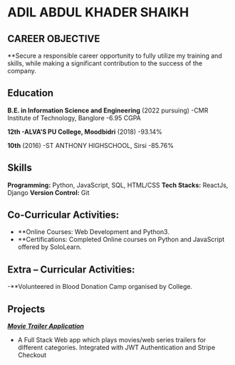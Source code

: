 ADIL ABDUL KHADER SHAIKH
========================

CAREER OBJECTIVE
----------------
**Secure a responsible career opportunity to fully utilize my training and skills, while making a significant contribution to the success of the company.

Education
---------
**B.E. in Information Science and Engineering** (2022 pursuing)
 -CMR Institute of Technology, Banglore
 -6.95 CGPA

**12th
 -ALVA’S PU College, Moodbidri** (2018)
 -93.14%
 
**10th** (2016)
 -ST ANTHONY HIGHSCHOOL, Sirsi
 -85.76%

Skills
------
**Programming:** Python, JavaScript, SQL, HTML/CSS
**Tech Stacks:** ReactJs, Django
**Version Control:** Git

Co-Curricular Activities:
-------------------------
- **Online Courses: Web Development and Python3.
- **Certifications: Completed Online courses on Python and JavaScript offered by SoloLearn.

Extra – Curricular Activities:
------------------------------
-**Volunteered in Blood Donation Camp organised by College.

Projects
--------
**[*Movie Trailer Application*]()**
- A Full Stack Web app which plays movies/web series trailers for different categories. Integrated with JWT Authentication and Stripe Checkout 
